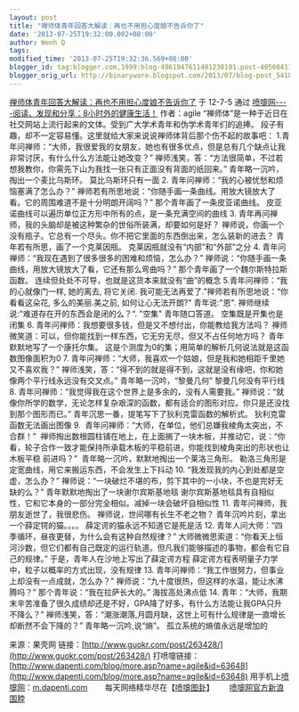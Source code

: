 ```yaml
---
layout: post
title: "禅师体青年回答大解读：再也不用担心度娘不告诉你了"
date: '2013-07-25T19:32:00.002+08:00'
author: Wenh Q
tags:
modified_time: '2013-07-25T19:32:36.569+08:00'
blogger_id: tag:blogger.com,1999:blog-4961947611491238191.post-4050841121505225737
blogger_orig_url: http://binaryware.blogspot.com/2013/07/blog-post_5418.html
---
```

[
禅师体青年回答大解读：再也不用担心度娘不告诉你了](http://www.dapenti.com/blog/more.asp?name=agile&id=63648)
于 12-7-5 通过
[喷嚏网----阅读、发现和分享：8小时外的健康生活！](http://www.dapenti.com/) 作者：agile
“禅师体”是一种于近日在社交网站上流行起来的文体。受到广大学术青年和伪学术青年们的追捧。
段子有趣，却不一定容易懂。这里就给大家来说说禅师体背后那个伤不起的故事吧：
1.青年问禅师：“大师，我很爱我的女朋友，她也有很多优点，但是总有几个缺点让我非常讨厌，有什么什么方法能让她改变？”
禅师浅笑，答：“方法很简单，不过若想我教你，你需先下山为我找一张只有正面没有背面的纸回来。”
青年略一沉吟，掏出一个麦比乌斯环。
莫比乌斯环只有一面
2. 青年问禅师：“我的心被忧愁和烦恼塞满了怎么办？”
禅师若有所思地说：“你随手画一条曲线。用放大镜放大了看。它的周围难道不是十分明朗开阔吗？”
那个青年画了一条皮亚诺曲线。
皮亚诺曲线可以遍历单位正方形中所有的点，是一条充满空间的曲线
3. 青年再问禅师，我的头脑却是被这种繁杂的世俗所装满，却要如何是好？
禅师说，你画一个没有瓶子。它总有一个尽头。你不把它里面的东西倒出来，怎么装新的进去？
青年若有所思，画了一个克莱因瓶。
克莱因瓶就没有“内部”和“外部”之分
4. 青年问禅师：“我现在遇到了很多很多的困难和烦恼，怎么办？”
禅师说：“你随手画一条曲线，用放大镜放大了看，它还有那么弯曲吗？”
那个青年画了一个魏尔斯特拉斯函数。
连续但处处不可导，也就是这货本来就没有“曲”的概念
5.青年问禅师：“我的心就像门一样, 她的离去, 将它关闭.
我可能无法再爱了.”禅师若有所思地说：“你看看这朵花, 多么的美丽.美之前,
如何让心无法开朗?" 青年说:"恩".
禅师继续说:"难道存在开的东西会是闭的么？“. "空集" 青年随口答道。
空集既是开集也是闭集
6. 青年问禅师：我想要很多钱，但是又不想付出，你能教给我方法吗？
禅师微笑道：可以，但你能找到一样东西，它无穷无尽，但又不占任何地方吗？
青年默默地写了一个康托尔集。
这是个测度为0的集；用简单的解析几何说法就是这函数图像面积为0
7. 青年问禅师：“大师，我喜欢一个姑娘，但是我和她相距千里她又不喜欢我？”
禅师浅笑，答：“得不到的就是得不到，这就是没有缘吧，你和她像两个平行线永远没有交叉点。”
青年略一沉吟，“黎曼几何”
黎曼几何没有平行线
8. 青年问禅师：“我觉得我在这个世界上是多余的，没有人需要我。”
禅师说：“就像你所学的数学，无论怎样复杂艰深的函数，都有适合的图形对应。你只是还没找到那个图形而已。”
青年沉思一番，提笔写下了狄利克雷函数的解析式。
狄利克雷函数无法画出图像
9.  青年问禅师：“大师，在单位，他们总嫌我棱角太突出，不合群！”
 禅师掏出数根圆柱铺在地上，在上面搁了一块木板，并推动它，说：“你看，轮子合作一致才能保持所承载木板的平稳前进，你能找到棱角突出的形状也让木板平稳
前进吗？”
 青年略一沉吟，默默地掏出一个莱洛三角形。
勒洛三角形是定宽曲线，用它来搬运东西，不会发生上下抖动
10. “我发现我的内心到处都是空虚，怎么办？”
禅师说：“一块破烂不堪的布，剪下其中的一小块，不也是完好无缺的么？”
青年默默地掏出了一块谢尔宾斯基地毯
谢尔宾斯基地毯具有自相似性，它和它本身的一部分完全相似。减掉一块会破坏自相似性
11. 青年问禅师，我朋友逝世了，我很悲伤。
禅师说，世间哪有长生不老之物？
青年沉吟片刻，拿出一个薛定锷的猫。。。。
薛定谔的猫永远不知道它是死是活
12. 青年人问大师：“四季循环，昼夜更替，为什么会有这种自然规律？”
大师微微思索道：“你看天上恒河沙数，但它们都有自己既定的运行轨道。但凡我们能够描述的事物，都会有它自己的规律。”
于是，青年人在沙地上写出了薛定谔方程
薛定谔方程表明量子力学中，粒子以概率的方式出现，没有规律
13. 青年问禅师：“我工作很努力，但事业上却没有一点成就，怎么办？”
禅师说：“九十度很热，但这样的水温，能让水沸腾吗？”
那个青年说：“我在拉萨长大的。”
海拔高处沸点低
14.
青年：“大师，我期末辛苦准备了很久成绩却还是不好，GPA降了好多，有什么方法能让我GPA只升不降么？”
禅师浅笑，答：“潮涨潮落,月圆月缺，这世上可有什么规律是一直增长却断然不会下降的？”
青年略一沉吟,说“熵”。
孤立系统的熵值永远是增加的


来源：果壳网
链接：[http://www.guokr.com/post/263428/](http://www.guokr.com/post/263428/)
[](http://www.guokr.com/post/263428/)
[](http://www.guokr.com/post/263428/)
打喷嚏链接：[http://www.dapenti.com/blog/more.asp?name=agile&id=63648](http://www.dapenti.com/blog/more.asp?name=agile&id=63648)
[](http://www.dapenti.com/blog/more.asp?name=agile&id=63648)
[](http://www.dapenti.com/blog/more.asp?name=agile&id=63648)
[](http://www.dapenti.com/blog/more.asp?name=agile&id=63648)
用手机上[喷嚏网](http://www.dapenti.com/)：[m.dapenti.com](http://m.dapenti.com/)        每天网络精华尽在【[喷嚏图卦](http://www.dapenti.com/blog/blog.asp?subjectid=70&name=xilei)】       [喷嚏网官方新浪围脖](http://weibo.com/dapentizk)

